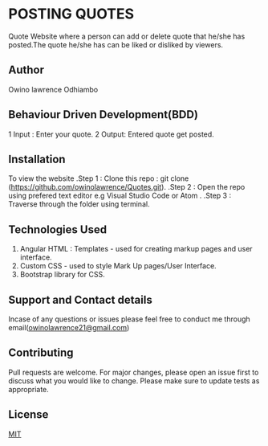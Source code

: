 # POSTING QUOTES
Quote Website where a person can add or delete quote that he/she has posted.The quote he/she has can be liked or disliked by viewers.
## Author
Owino lawrence Odhiambo

## Behaviour Driven Development(BDD)
1 Input : Enter your quote.
2 Output: Entered quote get posted.

## Installation
To view the website 
.Step 1 : Clone this repo : git clone (https://github.com/owinolawrence/Quotes.git).
.Step 2 : Open the repo using prefered text editor e.g Visual Studio Code or Atom .
.Step 3 : Traverse through the folder using terminal.

## Technologies Used

1. Angular HTML : Templates - used for creating markup pages and user interface.
2. Custom CSS - used to style Mark Up pages/User Interface.
3. Bootstrap library for CSS.



## Support and Contact details
Incase of any questions or issues please feel free to conduct me through email(owinolawrence21@gmail.com)

## Contributing
Pull requests are welcome. For major changes, please open an issue first to discuss what you would like to change. Please make sure to update tests as appropriate.


## License
[MIT](https://choosealicense.com/licenses/mit/)
